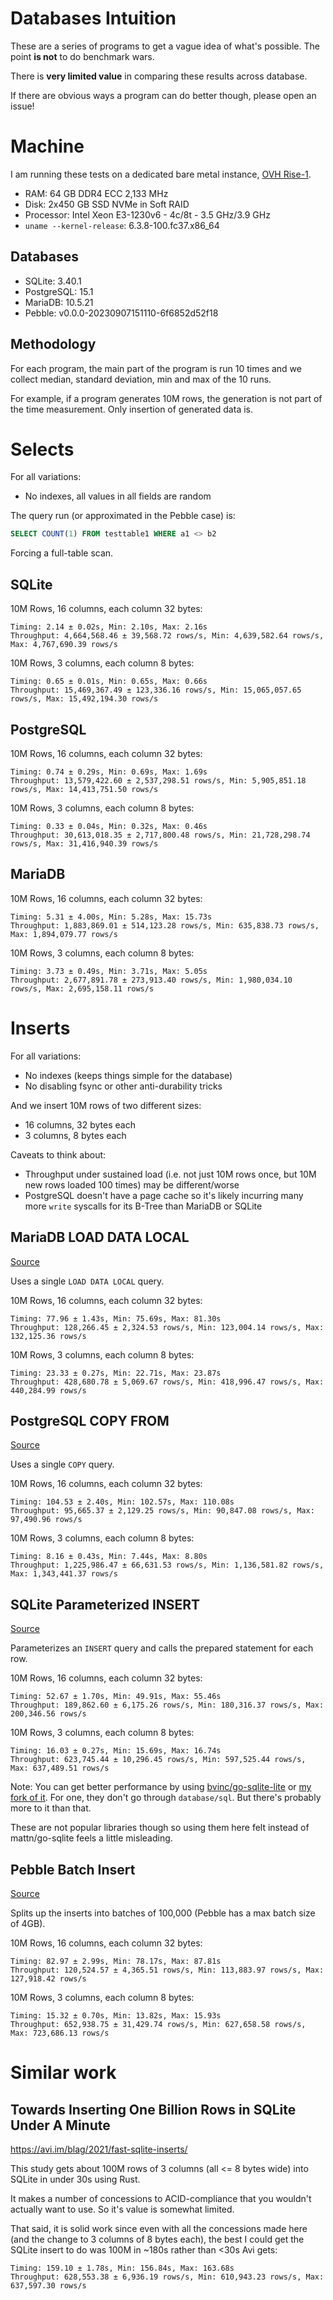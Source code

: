 # Databases Intuition

These are a series of programs to get a vague idea of what's
possible. The point **is not** to do benchmark wars.

There is **very limited value** in comparing these results across
database.

If there are obvious ways a program can do better though, please open
an issue!

# Machine

I am running these tests on a dedicated bare metal instance, [OVH
Rise-1](https://eco.us.ovhcloud.com/#filterType=range_element&filterValue=rise).

* RAM: 64 GB DDR4 ECC 2,133 MHz
* Disk: 2x450 GB SSD NVMe in Soft RAID
* Processor: Intel Xeon E3-1230v6 - 4c/8t - 3.5 GHz/3.9 GHz
* `uname --kernel-release`: 6.3.8-100.fc37.x86_64

## Databases

* SQLite: 3.40.1
* PostgreSQL: 15.1
* MariaDB: 10.5.21
* Pebble: v0.0.0-20230907151110-6f6852d52f18

## Methodology

For each program, the main part of the program is run 10 times and we
collect median, standard deviation, min and max of the 10 runs.

For example, if a program generates 10M rows, the generation is not
part of the time measurement. Only insertion of generated data is.

# Selects

For all variations:

* No indexes, all values in all fields are random

The query run (or approximated in the Pebble case) is:

```sql
SELECT COUNT(1) FROM testtable1 WHERE a1 <> b2
```

Forcing a full-table scan.

## SQLite

10M Rows, 16 columns, each column 32 bytes:

```
Timing: 2.14 ± 0.02s, Min: 2.10s, Max: 2.16s
Throughput: 4,664,568.46 ± 39,568.72 rows/s, Min: 4,639,582.64 rows/s, Max: 4,767,690.39 rows/s
```

10M Rows, 3 columns, each column 8 bytes:

```
Timing: 0.65 ± 0.01s, Min: 0.65s, Max: 0.66s
Throughput: 15,469,367.49 ± 123,336.16 rows/s, Min: 15,065,057.65 rows/s, Max: 15,492,194.30 rows/s
```

## PostgreSQL

10M Rows, 16 columns, each column 32 bytes:

```
Timing: 0.74 ± 0.29s, Min: 0.69s, Max: 1.69s
Throughput: 13,579,422.60 ± 2,537,298.51 rows/s, Min: 5,905,851.18 rows/s, Max: 14,413,751.50 rows/s
```

10M Rows, 3 columns, each column 8 bytes:

```
Timing: 0.33 ± 0.04s, Min: 0.32s, Max: 0.46s
Throughput: 30,613,018.35 ± 2,717,800.48 rows/s, Min: 21,728,298.74 rows/s, Max: 31,416,940.39 rows/s
```

## MariaDB

10M Rows, 16 columns, each column 32 bytes:

```
Timing: 5.31 ± 4.00s, Min: 5.28s, Max: 15.73s
Throughput: 1,883,869.01 ± 514,123.28 rows/s, Min: 635,838.73 rows/s, Max: 1,894,079.77 rows/s
```

10M Rows, 3 columns, each column 8 bytes:

```
Timing: 3.73 ± 0.49s, Min: 3.71s, Max: 5.05s
Throughput: 2,677,891.78 ± 273,913.40 rows/s, Min: 1,980,034.10 rows/s, Max: 2,695,158.11 rows/s
```

# Inserts

For all variations:

* No indexes (keeps things simple for the database)
* No disabling fsync or other anti-durability tricks

And we insert 10M rows of two different sizes:

* 16 columns, 32 bytes each
* 3 columns, 8 bytes each

Caveats to think about:

* Throughput under sustained load (i.e. not just 10M rows once, but
  10M new rows loaded 100 times) may be different/worse
* PostgreSQL doesn't have a page cache so it's likely incurring many
  more `write` syscalls for its B-Tree than MariaDB or SQLite

## MariaDB LOAD DATA LOCAL

[Source](./mariadb-load-data)

Uses a single `LOAD DATA LOCAL` query.

10M Rows, 16 columns, each column 32 bytes:

```
Timing: 77.96 ± 1.43s, Min: 75.69s, Max: 81.30s
Throughput: 128,266.45 ± 2,324.53 rows/s, Min: 123,004.14 rows/s, Max: 132,125.36 rows/s
```

10M Rows, 3 columns, each column 8 bytes:

```
Timing: 23.33 ± 0.27s, Min: 22.71s, Max: 23.87s
Throughput: 428,680.78 ± 5,069.67 rows/s, Min: 418,996.47 rows/s, Max: 440,284.99 rows/s
```

## PostgreSQL COPY FROM

[Source](./postgres-copy)

Uses a single `COPY` query.

10M Rows, 16 columns, each column 32 bytes:

```
Timing: 104.53 ± 2.40s, Min: 102.57s, Max: 110.08s
Throughput: 95,665.37 ± 2,129.25 rows/s, Min: 90,847.08 rows/s, Max: 97,490.96 rows/s
```

10M Rows, 3 columns, each column 8 bytes:

```
Timing: 8.16 ± 0.43s, Min: 7.44s, Max: 8.80s
Throughput: 1,225,986.47 ± 66,631.53 rows/s, Min: 1,136,581.82 rows/s, Max: 1,343,441.37 rows/s
```

## SQLite Parameterized INSERT

[Source](./sqlite-insert-prepared)

Parameterizes an `INSERT` query and calls the prepared statement for
each row.

10M Rows, 16 columns, each column 32 bytes:

```
Timing: 52.67 ± 1.70s, Min: 49.91s, Max: 55.46s
Throughput: 189,862.60 ± 6,175.26 rows/s, Min: 180,316.37 rows/s, Max: 200,346.56 rows/s
```

10M Rows, 3 columns, each column 8 bytes:

```
Timing: 16.03 ± 0.27s, Min: 15.69s, Max: 16.74s
Throughput: 623,745.44 ± 10,296.45 rows/s, Min: 597,525.44 rows/s, Max: 637,489.51 rows/s
```

Note: You can get better performance by using
[bvinc/go-sqlite-lite](https://github.com/bvinc/go-sqlite-lite) or [my
fork of it](https://github.com/eatonphil/gosqlite). For one, they
don't go through `database/sql`. But there's probably more to it than
that.

These are not popular libraries though so using them here felt instead
of mattn/go-sqlite feels a little misleading.

## Pebble Batch Insert

[Source](./pebble-batch-insert)

Splits up the inserts into batches of 100,000 (Pebble has a max
batch size of 4GB).

10M Rows, 16 columns, each column 32 bytes:

```
Timing: 82.97 ± 2.99s, Min: 78.17s, Max: 87.81s
Throughput: 120,524.57 ± 4,365.51 rows/s, Min: 113,883.97 rows/s, Max: 127,918.42 rows/s
```

10M Rows, 3 columns, each column 8 bytes:

```
Timing: 15.32 ± 0.70s, Min: 13.82s, Max: 15.93s
Throughput: 652,938.75 ± 31,429.74 rows/s, Min: 627,658.58 rows/s, Max: 723,686.13 rows/s
```

# Similar work

## Towards Inserting One Billion Rows in SQLite Under A Minute

https://avi.im/blag/2021/fast-sqlite-inserts/

This study gets about 100M rows of 3 columns (all <= 8 bytes wide)
into SQLite in under 30s using Rust.

It makes a number of concessions to ACID-compliance that you wouldn't
actually want to use. So it's value is somewhat limited.

That said, it is solid work since even with all the concessions made
here (and the change to 3 columns of 8 bytes each), the best I could
get the SQLite insert to do was 100M in ~180s rather than <30s Avi
gets:

```
Timing: 159.10 ± 1.78s, Min: 156.84s, Max: 163.68s
Throughput: 628,553.38 ± 6,936.19 rows/s, Min: 610,943.23 rows/s, Max: 637,597.30 rows/s
```
